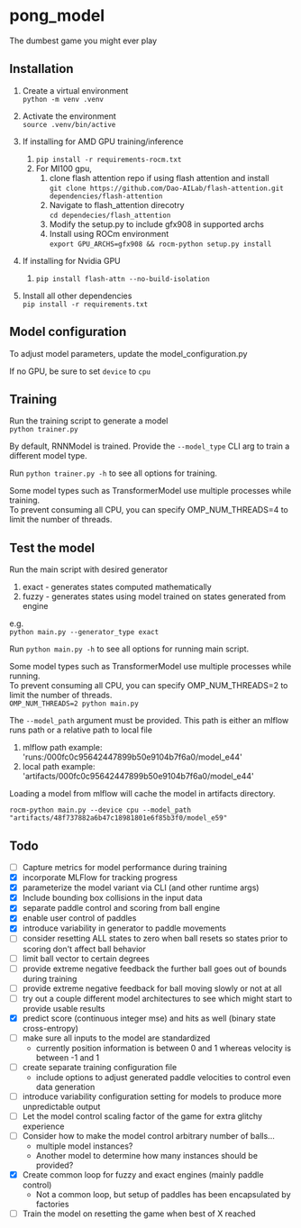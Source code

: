 # pong_model
The dumbest game you might ever play
## Installation
1. Create a virtual environment  
`python -m venv .venv`


2. Activate the environment  
`source .venv/bin/active`


3. If installing for AMD GPU training/inference
   1. `pip install -r requirements-rocm.txt`
   2. For MI100 gpu, 
      1. clone flash attention repo if using flash attention and install  
      ```git clone https://github.com/Dao-AILab/flash-attention.git  dependencies/flash-attention```
      2. Navigate to flash_attention direcotry  
      ```cd dependecies/flash_attention```
      3. Modify the setup.py to include gfx908 in supported archs
      2. Install using ROCm environment  
      ```export GPU_ARCHS=gfx908 && rocm-python setup.py install```

5. If installing for Nvidia GPU
   1. `pip install flash-attn --no-build-isolation`


5. Install all other dependencies  
`pip install -r requirements.txt`

## Model configuration
To adjust model parameters, update the model_configuration.py

If no GPU, be sure to set `device` to `cpu`

## Training
Run the training script to generate a model  
`python trainer.py`

By default, RNNModel is trained. Provide the `--model_type` CLI arg to train a different model type.

Run `python trainer.py -h` to see all options for training.

Some model types such as TransformerModel use multiple processes while training.  
To prevent consuming all CPU, you can specify OMP_NUM_THREADS=4 to limit the number of threads.

## Test the model
Run the main script with desired generator
1. exact - generates states computed mathematically
2. fuzzy - generates states using model trained on states generated from engine

e.g.  
`python main.py --generator_type exact`

Run `python main.py -h` to see all options for running main script.

Some model types such as TransformerModel use multiple processes while running.  
To prevent consuming all CPU, you can specify OMP_NUM_THREADS=2 to limit the number of threads.  
`OMP_NUM_THREADS=2 python main.py`

The `--model_path` argument must be provided. This path is either an mlflow runs path or a relative path to local file

1. mlflow path example: 'runs:/000fc0c95642447899b50e9104b7f6a0/model_e44'
2. local path example: 'artifacts/000fc0c95642447899b50e9104b7f6a0/model_e44'

Loading a model from mlflow will cache the model in artifacts directory.

`rocm-python main.py --device cpu --model_path "artifacts/48f737882a6b47c18981801e6f85b3f0/model_e59"`

## Todo
- [ ] Capture metrics for model performance during training  
- [x] incorporate MLFlow for tracking progress
- [x] parameterize the model variant via CLI (and other runtime args)
- [x] Include bounding box collisions in the input data  
- [x] separate paddle control and scoring from ball engine
- [x] enable user control of paddles
- [x] introduce variability in generator to paddle movements  
- [ ] consider resetting ALL states to zero when ball resets so states prior to scoring don't affect ball behavior
- [ ] limit ball vector to certain degrees  
- [ ] provide extreme negative feedback the further ball goes out of bounds during training  
- [ ] provide extreme negative feedback for ball moving slowly or not at all  
- [ ] try out a couple different model architectures to see which might start to provide usable results
- [x] predict score (continuous integer mse) and hits as well (binary state cross-entropy)
- [ ] make sure all inputs to the model are standardized
  - currently position information is between 0 and 1 whereas velocity is between -1 and 1
- [ ] create separate training configuration file
  - include options to adjust generated paddle velocities to control even data generation
- [ ] introduce variability configuration setting for models to produce more unpredictable output
- [ ] Let the model control scaling factor of the game for extra glitchy experience
- [ ] Consider how to make the model control arbitrary number of balls...
  - multiple model instances?
  - Another model to determine how many instances should be provided?
- [x] Create common loop for fuzzy and exact engines (mainly paddle control)
  - Not a common loop, but setup of paddles has been encapsulated by factories
- [ ] Train the model on resetting the game when best of X reached
